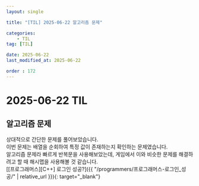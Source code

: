```yaml
---
layout: single

title: "[TIL] 2025-06-22 알고리즘 문제"

categories:
    - TIL
tag: [TIL]

date: 2025-06-22
last_modified_at: 2025-06-22

order : 172
---
```


# 2025-06-22 TIL

## 알고리즘 문제

상대적으로 간단한 문제를 풀어보았습니다.  
이번 문제는 배열을 순회하여 특정 값이 존재하는지 확인하는 문제였습니다.  
알고리즘 문제라 빠르게 반복문을 사용해보았는데, 게임에서 이와 비슷한 문제를 해결하려고 할 때 해시맵을 사용해볼 것 같습니다.  
[[프로그래머스][C++] 로그인 성공?]({{ "/programmers/프로그래머스-로그인_성공/" | relative_url }}){: target="_blank"}